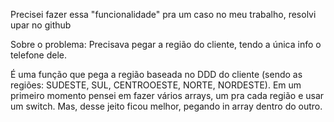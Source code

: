 Precisei fazer essa "funcionalidade" pra um caso no meu trabalho, resolvi upar no github

Sobre o problema:
Precisava pegar a região do cliente, tendo a única info o telefone dele.

É uma função que pega a região baseada no DDD do cliente (sendo as regiões: SUDESTE, SUL, CENTROOESTE, NORTE, NORDESTE). Em um primeiro momento pensei em fazer vários arrays, um pra cada região e usar um switch.
Mas, desse jeito ficou melhor, pegando in array dentro do outro.
